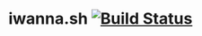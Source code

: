 # iwanna.sh [![Build Status](https://travis-ci.org/Thiht/iwanna.svg?branch=master)](https://travis-ci.org/Thiht/iwanna)
